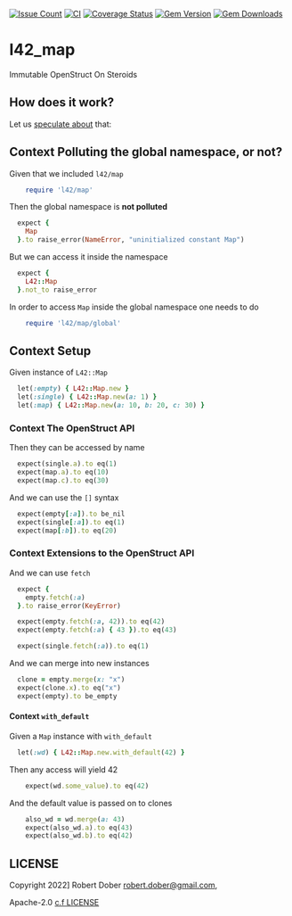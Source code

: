 

[![Issue Count](https://codeclimate.com/github/RobertDober/lab42_rgxargs/badges/issue_count.svg)](https://codeclimate.com/github/RobertDober/lab42_rgxargs)
[![CI](https://github.com/robertdober/lab42_rgxargs/workflows/CI/badge.svg)](https://github.com/robertdober/lab42_rgxargs/actions)
[![Coverage Status](https://coveralls.io/repos/github/RobertDober/lab42_rgxargs/badge.svg?branch=master)](https://coveralls.io/github/RobertDober/lab42_rgxargs?branch=master)
[![Gem Version](https://badge.fury.io/rb/lab42_rgxargs.svg)](http://badge.fury.io/rb/lab42_rgxargs)
[![Gem Downloads](https://img.shields.io/gem/dt/lab42_rgxargs.svg)](https://rubygems.org/gems/lab42_rgxargs)
<!--
     [![Code Climate](https://codeclimate.com/github/RobertDober/lab42_streams/badges/gpa.svg)](https://codeclimate.com/github/RobertDober/lab42_streams)
  [![Issue Count](https://codeclimate.com/github/RobertDober/lab42_streams/badges/issue_count.svg)](https://codeclimate.com/github/RobertDober/lab42_streams)
  [![Test Coverage](https://codeclimate.com/github/RobertDober/lab42_streams/badges/coverage.svg)](https://codeclimate.com/github/RobertDober/lab42_streams)
-->

# l42_map

Immutable OpenStruct On Steroids

## How does it work?

Let us [speculate about](https://github.com/RobertDober/speculate_about) that:

## Context Polluting the global namespace, or not?

Given that we included `l42/map`
```ruby
    require 'l42/map'
```

Then the global namespace is **not polluted**
```ruby
  expect {
    Map
  }.to raise_error(NameError, "uninitialized constant Map")
```

But we can access it inside the namespace
```ruby
  expect {
    L42::Map
  }.not_to raise_error
```

In order to access `Map` inside the global namespace one needs
to do

```ruby
    require 'l42/map/global'
```

## Context Setup

Given instance of `L42::Map`
```ruby
  let(:empty) { L42::Map.new }
  let(:single) { L42::Map.new(a: 1) }
  let(:map) { L42::Map.new(a: 10, b: 20, c: 30) }
```

### Context The OpenStruct API

Then they can be accessed by name
```ruby
  expect(single.a).to eq(1)
  expect(map.a).to eq(10)
  expect(map.c).to eq(30)
```

And we can use the `[]` syntax
```ruby
  expect(empty[:a]).to be_nil
  expect(single[:a]).to eq(1)
  expect(map[:b]).to eq(20)
```

### Context Extensions to the OpenStruct API

And we can use `fetch`
```ruby
  expect {
    empty.fetch(:a)
  }.to raise_error(KeyError)

  expect(empty.fetch(:a, 42)).to eq(42)
  expect(empty.fetch(:a) { 43 }).to eq(43)

  expect(single.fetch(:a)).to eq(1)
```

And we can merge into new instances
```ruby
  clone = empty.merge(x: "x")
  expect(clone.x).to eq("x")
  expect(empty).to be_empty
```

#### Context `with_default`

Given a `Map` instance with `with_default`
```ruby
  let(:wd) { L42::Map.new.with_default(42) }
```

Then any access will yield 42
```ruby
    expect(wd.some_value).to eq(42)
```

And the default value is passed on to clones
```ruby
    also_wd = wd.merge(a: 43)
    expect(also_wd.a).to eq(43)
    expect(also_wd.b).to eq(42)
```

## LICENSE

Copyright 2022] Robert Dober robert.dober@gmail.com,

Apache-2.0 [c.f LICENSE](LICENSE)
